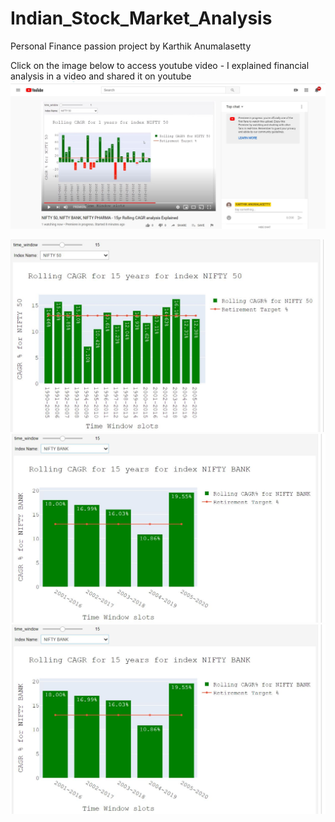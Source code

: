 # Indian_Stock_Market_Analysis
Personal Finance passion project by Karthik Anumalasetty



Click on the image below to access youtube video - I explained financial analysis in a video and shared it on youtube
[![Analysis_Explained_Youtube](Images/Youtube_Video.JPG)](https://www.youtube.com/watch?v=IVX4RW0Qj_E)

![NIFTY 50](Images/Index_Rolling_CAGR_Analysis_Tool_1.JPG)
![NIFTY 50](Images/Index_Rolling_CAGR_Analysis_Tool_2.JPG)
![NIFTY 50](Images/Index_Rolling_CAGR_Analysis_Tool_2.JPG)
